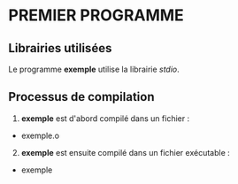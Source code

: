 # PREMIER PROGRAMME

## Librairies utilisées

Le programme **exemple** utilise la librairie *stdio*.

## Processus de compilation

1. **exemple** est d'abord compilé dans un fichier :
- exemple.o
2. **exemple** est ensuite compilé dans un fichier exécutable :
- exemple


